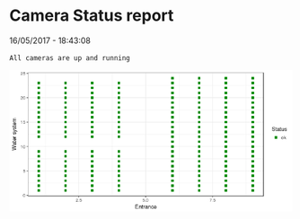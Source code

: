 Camera Status report
================
16/05/2017 - 18:43:08

    All cameras are up and running

![](camreport_files/figure-markdown_github/unnamed-chunk-2-1.png)
